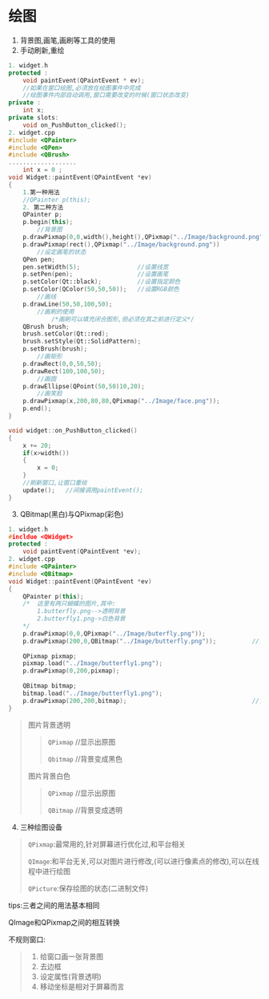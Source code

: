 # 绘图

1. 背景图,画笔,画刷等工具的使用
2. 手动刷新,重绘

```c++
1. widget.h
protected :
	void paintEvent(QPaintEvent * ev);
	//如果在窗口绘图,必须放在绘图事件中完成
	//绘图事件内部自动调用,窗口需要改变的时候(窗口状态改变)
private :
	int x;
private slots:
	void on_PushButton_clicked();
2. widget.cpp
#include <QPainter>
#include <QPen>
#include <QBrush>
...................
    int x = 0 ;
void Widget::paintEvent(QPaintEvent *ev)
{	
    1.第一种用法
    //QPainter p(this);
    2. 第二种方法
   	QPainter p;
    p.begin(this);
    	//背景图
    p.drawPixmap(0,0,width(),height(),QPixmap("../Image/background.png"));
    p.drawPixmap(rect(),QPixmap("../Image/background.png"))
        //设定画笔的状态
  	QPen pen;
 	pen.setWidth(5);				//设置线宽
 	p.setPen(pen);					//设置画笔
 	p.setColor(Qt::black);			//设置指定颜色
 	p.setColor(QColor(50,50,50));	//设置RGB颜色
 		//画线
   	p.drawLine(50,50,100,50);
    	//画刷的使用
    		/*画刷可以填充闭合图形,但必须在其之前进行定义*/
    QBrush brush;
    brush.setColor(Qt::red);			
    brush.setStyle(Qt::SolidPattern);
    p.setBrush(brush);
    	//画矩形
    p.drawRect(0,0,50,50);
    p.drawRect(100,100,50);
    	//画圆
    p.drawEllipse(QPoint(50,50)10,20);
    	//画笑脸
    p.drawPixmap(x,200,80,80,QPixmap("../Image/face.png"));
    p.end();
}

void widget::on_PushButton_clicked()
{
    x += 20;
    if(x>width())
    {
        x = 0;
    }
    //刷新窗口,让窗口重绘
    update();	//间接调用paintEvent();
}
```

3. QBitmap(黑白)与QPixmap(彩色)

```c++
1. widget.h
#incldue <QWidget>
protected :
	void paintEvent(QPaintEvent *ev);
2. widget.cpp
#include <QPainter>
#include <QBitmap>
void Widget::paintEvent(QPaintEvent *ev)
{
	QPainter p(this);
    /*	这里有两只蝴蝶的图片,其中:
    	1.butterfly.png-->透明背景
    	2.butterfly1.png->白色背景
    */
	p.drawPixmap(0,0,QPixmap("../Image/buterfly.png"));
  	p.drawPixmap(200,0,QBitmap("../Image/butterfly.png"));			//背景变成黑色
    
    QPixmap pixmap;
    pixmap.load("../Image/butterfly1.png");
    p.drawPixmap(0,200,pixmap);
    
    QBitmap bitmap;
    bitmap.load("../Image/butterfly1.png");
    p.drawPixmap(200,200,bitmap);									//背景变成白色
}
```

> 图片背景透明
>
> > `QPixmap`					//显示出原图
> >
> > `Qbitmap`					//背景变成黑色
>
> 图片背景白色
>
> > `QPixmap`					//显示出原图
> >
> > `QBitmap`					//背景变成透明

4. 三种绘图设备

> `QPixmap`:最常用的,针对屏幕进行优化过,和平台相关
>
> `QImage`:和平台无关,可以对图片进行修改,(可以进行像素点的修改),可以在线程中进行绘图
>
> `QPicture`:保存绘图的状态(二进制文件)

tips:三者之间的用法基本相同

QImage和QPixmap之间的相互转换

不规则窗口:

> 1. 给窗口画一张背景图
> 2. 去边框
> 3. 设定属性(背景透明)
> 4. 移动坐标是相对于屏幕而言